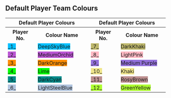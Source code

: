 ## Default Player Team Colours ##
<!DOCTYPE html>
<html>
<head>
<style>
.col1 {
    background-color: deepskyblue;
}
.col2 {
    background-color: mediumorchid;
}
.col3 {
    background-color: darkorange  ;
}
.col4 {
    background-color: lime;
}
.col5 {
    background-color: darkcyan;
}
.col6 {
    background-color: lightsteelblue;
}
.col7 {
    background-color: darkkhaki;
}
.col8 {
    background-color: lightpink;
}
.col9 {
    background-color: mediumpurple;
}
.col10 {
    background-color: khaki;
}
.col11 {
    background-color: rosybrown;
}
.col12 {
    background-color: greenyellow;
}
</style>
</head>
<body>
<table style="table-layout: fixed; width: 100.0%"; text-align: center;" >
    <tr>
      <th style="width: 25%" colspan="2">Default Player Colours</th>
      <th style="width: 25%" colspan="2">Default Player Colours</th></tr>
    <tr><th>Player No.</th><th>Colour Name</th>
        <th>Player No.</th><th>Colour Name</th></tr>
    <tr><td><span class="col1">_1_</span></td>
        <td><span class="col1">DeepSkyBlue</span></td>
        <td><span class="col7">_7_</span></td>
        <td><span class="col7">DarkKhaki</span></td>
    </tr>
    <tr>
        <td><span class="col2">_2_</span></td>
        <td><span class="col2">MediumOrchid</span></td>
        <td><span class="col8">_8_</span></td>
        <td><span class="col8">LightPink</span></td>
    </tr>
    <tr>
        <td><span class="col3">_3_</span></td>
        <td><span class="col3">DarkOrange</span></td>
        <td><span class="col9">_9_</span></td>
        <td><span class="col9">Medium Purple</span></td>
        </tr>
    <tr>
        <td><span class="col4">_4_</span></td>
        <td><span class="col4">Lime</span></td>
        <td><span class="col10">_10_</span></td>
        <td><span class="col10">Khaki</span></td>
        </tr>
    <tr>
        <td><span class="col5">_5_</span></td>
        <td><span class="col5">DarkCyan</span></td>
        <td><span class="col11">_11_</span></td>
        <td><span class="col11">RosyBrown</span></td>
        </tr>
    <tr>
        <td><span class="col6">_6_</span></td>
        <td><span class="col6">LightSteelBlue</span></td>
        <td><span class="col12">_12_</span></td>
        <td><span class="col12">GreenYellow</span></td>
        </tr>
</table>
</body>
</html>
